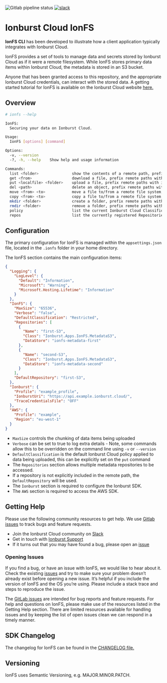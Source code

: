 ![Gitlab pipeline status](https://img.shields.io/gitlab/pipeline/ionburst/ionburst-sdk-net/main?color=fb6a26&style=flat-square)
[![slack](https://img.shields.io/badge/Slack-4A154B?style=flat-square&logo=slack&logoColor=white)](https://join.slack.com/t/ionburst-cloud/shared_invite/zt-panjkslf-Z5DOpU1OOeNPkXgklD~Cpg)

# Ionburst Cloud IonFS

**IonFS CLI** has been developed to illustrate how a client application typically integrates with Ionburst Cloud. 

IonFS provides a set of tools to manage data and secrets stored by Ionburst Cloud as if it were a remote filesystem. While IonFS stores primary data items within Ionburst Cloud, the metadata is stored in an S3 bucket.

Anyone that has been granted access to this repository, and the appropriate Ionburst Cloud credentials, can interact with the stored data.
A getting started tutorial for IonFS is available on the Ionburst Cloud website [here.](https://ionburst.cloud/tutorials/get-started-with-ionfs) 

## Overview

```sh
# ionfs --help 

IonFS: 
  Securing your data on Ionburst Cloud. 

Usage: 
  IonFS [options] [command] 

Options: 
  -v, --version 
  -?, -h, --help    Show help and usage information 

Commands: 
  list <folder>               show the contents of a remote path, prefix remote paths with ion:// 
  get <from>                  download a file, prefix remote paths with ion:// 
  put <localfile> <folder>    upload a file, prefix remote paths with ion:// 
  del <path>                  delete an object, prefix remote paths with ion:// 
  move <from> <to>            move a file to/from a remote file system, prefix remote paths with ion:// 
  copy <from> <to>            copy a file to/from a remote file system, prefix remote paths with ion:// 
  mkdir <folder>              create a folder, prefix remote paths with ion:// 
  rmdir <folder>              remove a folder, prefix remote paths with ion:// 
  policy                      list the current Ionburst Cloud Classification Policies 
  repos                       list the currently registered Repositories 
```

## Configuration

The primary configuration for IonFS is managed within the `appsettings.json` file, located in the `.ionfs` folder in your home directory.

The IonFS section contains the main configuration items: 

```json
{   
  "Logging": { 
    "LogLevel": {
      "Default": "Information",
      "Microsoft": "Warning",
      "Microsoft.Hosting.Lifetime": "Information"
    }   
  },
  "IonFS": {
    "MaxSize": "65536",
    "Verbose": "false",
    "DefaultClassification": "Restricted",
    "Repositories": [ 
      { 
        "Name": "first-S3", 
        "Class": "Ionburst.Apps.IonFS.MetadataS3", 
        "DataStore": "ionfs-metadata-first" 
      }, 
      { 
        "Name": "second-S3", 
        "Class": "Ionburst.Apps.IonFS.MetadataS3", 
        "DataStore": "ionfs-metadata-second" 
      } 
    ],
    "DefaultRepository": "first-S3", 
  },
  "Ionburst": { 
    "Profile": "example_profile", 
    "IonburstUri": "https://api.example.ionburst.cloud/", 
    "TraceCredentialsFile": "OFF" 
  },
  "AWS": { 
    "Profile": "example", 
    "Region": "eu-west-1" 
  }
}
```

- `MaxSize` controls the chunking of data items being uploaded
- `Verbose` can be set to true to log extra details - Note, some commands allow this to be overridden on the command line using `-v` or `--version`
- `DefaultClassification` is the default Ionburst Cloud policy applied to data being uploaded, this can be explicitly set on the `put` command
- The `Repositories` section allows multiple metadata repositories to be accessed.   
- If a repository is not explicitly included in the remote path, the `DefaultRepository` will be used. 
- The `Ionburst` section is required to configure the Ionburst SDK. 
- The `AWS` section is required to access the AWS SDK. 

## Getting Help

Please use the following community resources to get help. We use [Gitlab issues][sdk-issues] to track bugs and feature requests.
- Join the Ionburst Cloud community on [Slack](https://join.slack.com/t/ionburst-cloud/shared_invite/zt-panjkslf-Z5DOpU1OOeNPkXgklD~Cpg)
- Get in touch with [Ionburst Support](https://ionburst.cloud/contact/)
- If it turns out that you may have found a bug, please open an [issue][sdk-issues]

### Opening Issues

If you find a bug, or have an issue with IonFS, we would like to hear about it. Check the existing [issues][sdk-issues] and try to make sure your problem doesn’t already exist before opening a new issue. It’s helpful if you include the version of IonFS and the OS you’re using. Please include a stack trace and steps to reproduce the issue.

The [GitLab issues][sdk-issues] are intended for bug reports and feature requests. For help and questions on IonFS, please make use of the resources listed in the Getting Help section. There are limited resources available for handling issues and by keeping the list of open issues clean we can respond in a timely manner.

## SDK Changelog

The changelog for IonFS can be found in the [CHANGELOG file.](CHANGELOG.md)

## Versioning

IonFS uses Semantic Versioning, e.g. MAJOR.MINOR.PATCH.

[ionburst]: https://ionburst.io
[ionburst-cloud]: https://ionburst.cloud
[sdk-website]: https://ionburst.cloud/docs/sdk/
[sdk-source]: https://gitlab.com/ionburst/ionfs
[sdk-issues]: https://gitlab.com/ionburst/ionfs/issues
[sdk-license]: https://gitlab.com/ionburst/ionfst/-/blob/master/LICENSE
[docs-api]: https://ionburst.cloud/docs/api/
